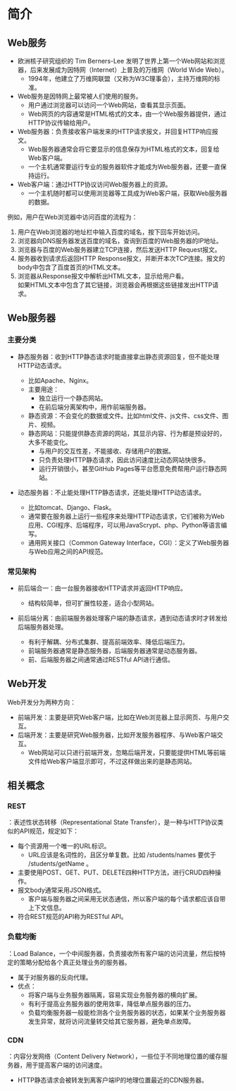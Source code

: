 # 简介

## Web服务

- 欧洲核子研究组织的 Tim Berners-Lee 发明了世界上第一个Web网站和浏览器，后来发展成为因特网（Internet）上普及的万维网（World Wide Web）。
  - 1994年，他建立了万维网联盟（又称为W3C理事会），主持万维网的标准。
- Web服务是因特网上最常被人们使用的服务。
  - 用户通过浏览器可以访问一个Web网站，查看其显示页面。
  - Web网页的内容通常是HTML格式的文本，由一个Web服务器提供，通过HTTP协议传输给用户。
- Web服务器：负责接收客户端发来的HTTP请求报文，并回复HTTP响应报文。
  - Web服务器通常会将它要显示的信息保存为HTML格式的文本，回复给Web客户端。
  - 一个主机通常要运行专业的服务器软件才能成为Web服务器，还要一直保持运行。
- Web客户端：通过HTTP协议访问Web服务器上的资源。
  - 一个主机随时都可以使用浏览器等工具成为Web客户端，获取Web服务器的数据。

例如，用户在Web浏览器中访问百度的流程为：
1. 用户在Web浏览器的地址栏中输入百度的域名，按下回车开始访问。
2. 浏览器向DNS服务器发送百度的域名，查询到百度的Web服务器的IP地址。
3. 浏览器与百度的Web服务器建立TCP连接，然后发送HTTP Request报文。
4. 服务器收到请求后返回HTTP Response报文，并断开本次TCP连接。报文的body中包含了百度首页的HTML文本。
5. 浏览器从Response报文中解析出HTML文本，显示给用户看。
    <br>如果HTML文本中包含了其它链接，浏览器会再根据这些链接发出HTTP请求。

## Web服务器

### 主要分类

- 静态服务器：收到HTTP静态请求时能直接拿出静态资源回复，但不能处理HTTP动态请求。
  - 比如Apache、Nginx。
  - 主要用途：
    - 独立运行一个静态网站。
    - 在前后端分离架构中，用作前端服务器。
  - 静态资源：不会变化的数据或文件。比如html文件、js文件、css文件、图片、视频。
  - 静态网站：只能提供静态资源的网站，其显示内容、行为都是预设好的，大多不能变化。
    - 与用户的交互性差，不能接收、存储用户的数据。
    - 只负责处理HTTP静态请求，因此访问速度比动态网站快很多。
    - 运行开销很小，甚至GitHub Pages等平台愿意免费帮用户运行静态网站。

- 动态服务器：不止能处理HTTP静态请求，还能处理HTTP动态请求。
  - 比如tomcat、Django、Flask。
  - 通常要在服务器上运行一些程序来处理HTTP动态请求，它们被称为Web 应用、CGI程序、后端程序，可以用JavaScrypt、php、Python等语言编写。
  - 通用网关接口（Common Gateway Interface，CGI）：定义了Web服务器与Web应用之间的API规范。

### 常见架构

- 前后端合一：由一台服务器接收HTTP请求并返回HTTP响应。
  - 结构较简单，但可扩展性较差，适合小型网站。

- 前后端分离：由前端服务器处理客户端的静态请求，遇到动态请求时才转发给后端服务器处理。
  - 有利于解耦、分布式集群、提高前端效率、降低后端压力。
  - 前端服务器通常是静态服务器，后端服务器通常是动态服务器。
  - 前、后端服务器之间通常通过RESTful API进行通信。

## Web开发

Web开发分为两种方向：
- 前端开发：主要是研究Web客户端，比如在Web浏览器上显示网页、与用户交互。
- 后端开发：主要是研究Web服务器，比如开发服务器程序、与Web客户端交互。
  - Web网站可以只进行前端开发，忽略后端开发，只要能提供HTML等前端文件给Web客户端显示即可，不过这样做出来的是静态网站。

## 相关概念

### REST

：表述性状态转移（Representational State Transfer），是一种与HTTP协议类似的API规范，规定如下：
- 每个资源用一个唯一的URL标识。
  - URL应该是名词性的，且区分单复数。比如 /students/names 要优于 /students/getName 。
- 主要使用POST、GET、PUT、DELETE四种HTTP方法，进行CRUD四种操作。
- 报文body通常采用JSON格式。
  - 客户端与服务器之间采用无状态通信，所以客户端的每个请求都应该自带上下文信息。
- 符合REST规范的API称为RESTful API。

### 负载均衡

：Load Balance，一个中间服务器，负责接收所有客户端的访问流量，然后按特定的策略分配给各个真正处理业务的服务器。
- 属于对服务器的反向代理。
- 优点：
  - 将客户端与业务服务器隔离，容易实现业务服务器的横向扩展。
  - 有利于提高业务服务器的使用效率，降低单点服务器的压力。
  - 负载均衡服务器一般能检测各个业务服务器的状态，如果某个业务服务器发生异常，就将访问流量转交给其它服务器，避免单点故障。

### CDN

：内容分发网络（Content Delivery Network），一些位于不同地理位置的缓存服务器，用于提高客户端的访问速度。
- HTTP静态请求会被转发到离客户端IP的地理位置最近的CDN服务器。
